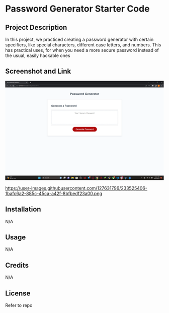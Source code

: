 # Password Generator Starter Code


## Project Description
In this project, we practiced creating a password generator with certain specifiers, like special characters, different case letters, and numbers. This has practical uses, for when you need a more secure password instead of the usual, easily hackable ones

## Screenshot and Link

![Screenshot of generator](Screenshot.png)

https://user-images.githubusercontent.com/127631796/233525406-1bafc6a2-885c-45ca-a42f-8bfbedf23a00.png
## Installation
N/A

## Usage
N/A

## Credits
N/A

## License
Refer to repo